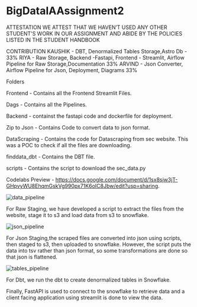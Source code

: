 # BigDataIAAssignment2

ATTESTATION 
 WE ATTEST THAT WE HAVEN’T USED ANY OTHER STUDENT'S WORK IN OUR ASSIGNMENT AND ABIDE BY THE POLICIES LISTED IN THE STUDENT HANDBOOK

CONTRIBUTION 
KAUSHIK - DBT, Denormalized Tables Storage,Astro Db  - 33% 
RIYA - Raw Storage, Backend -Fastapi, Frontend - Streamlit, Airflow Pipeline for Raw Storage,Documentation 33% 
ARVIND - Json Converter, Airflow Pipeline for Json, Deployment, Diagrams 33%

Folders 

Frontend - Contains all the Frontend Streamlit Files.

Dags - Contains all the Pipelines.

Backend - containst the fastapi code and dockerfile for deployment.

Zip to Json - Contains Code to convert data to json format.

DataScraping - Contains the code for Datascraping from sec website. This was a POC to check if all the files are downloading.

finddata_dbt - Contains the DBT file.

scripts - Contains the script to download the sec_data.py


Codelabs Preview -  https://docs.google.com/document/d/1sx8sjw3jT-GHpvyWU8EhqmGskVg990px71K6oIC8Jbw/edit?usp=sharing.



![data_pipeline](https://github.com/user-attachments/assets/619eeeb6-bf9e-4296-9c86-75d8070668a2)


For Raw Staging,  we have developed a script to extract the files from the website, stage it to s3 and load data from s3 to snowflake.


![json_pipeline](https://github.com/user-attachments/assets/9bfca83b-6073-48af-91fe-b9ac8c7ddf2a) 

For Json Staging,the scraped files are converted into json using scripts, then staged to s3, then uploaded to snowflake. However, the script puts the data into tsv rather than json format, so some transformations are done so that json is flattened.

![tables_pipeline](https://github.com/user-attachments/assets/c3ca277e-fd33-450c-91b3-4f2246878214)

For Dbt, we run the dbt to create denormalized tables in Snowflake.


Finally, FastAPI is used to connect to the snowflake to retrieve data and a client facing application using streamlit is done to view the data.







